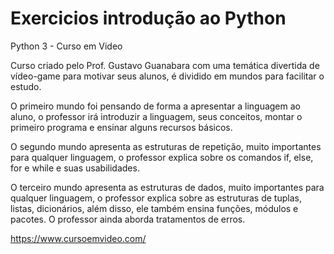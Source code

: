 # Exercicios introdução ao Python 
  Python 3 - Curso em Video

Curso criado pelo Prof. Gustavo Guanabara com uma temática divertida de vídeo-game para motivar seus alunos, é dividido em mundos para facilitar o estudo.

O primeiro mundo foi pensando de forma a apresentar a linguagem ao aluno, o professor irá introduzir a linguagem, seus conceitos, montar o primeiro programa e ensinar alguns recursos básicos.

O segundo mundo apresenta as estruturas de repetição, muito importantes para qualquer linguagem, o professor explica sobre os comandos if, else, for e while e suas usabilidades.

O terceiro mundo apresenta as estruturas de dados, muito importantes para qualquer linguagem, o professor explica sobre as estruturas de tuplas, listas, dicionários, além disso, ele também ensina funções, módulos e pacotes. O professor ainda aborda tratamentos de erros.

https://www.cursoemvideo.com/
